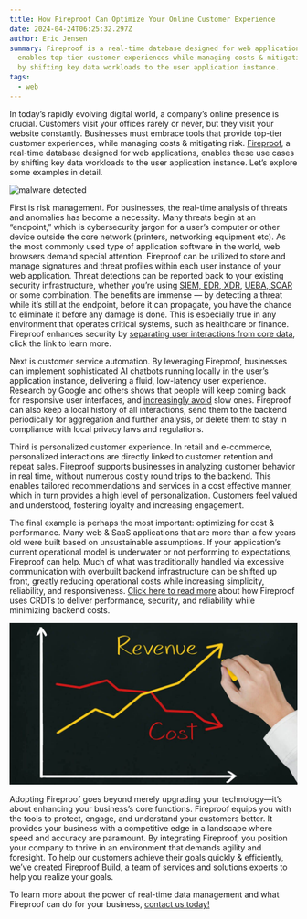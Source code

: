 ```yaml
---
title: How Fireproof Can Optimize Your Online Customer Experience
date: 2024-04-24T06:25:32.297Z
author: Eric Jensen
summary: Fireproof is a real-time database designed for web applications. It
  enables top-tier customer experiences while managing costs & mitigating risk,
  by shifting key data workloads to the user application instance.
tags:
  - web
---
```

In today’s rapidly evolving digital world, a company’s online presence is crucial. Customers visit your offices rarely or never, but they visit your website constantly. Businesses must embrace tools that provide top-tier customer experiences, while managing costs & mitigating risk. [Fireproof](https://use-fireproof.com/), a real-time database designed for web applications, enables these use cases by shifting key data workloads to the user application instance. Let’s explore some examples in detail. 

![malware detected](/static/img/dall·e-2024-04-23-22.25.21-a-digital-artwork-of-a-person-sitting-at-a-table-in-a-comfortable-coffee-shop-hands-typing-on-a-laptop-keyboard.-the-laptop-screen-is-clearly-visible.webp)

First is risk management. For businesses, the real-time analysis of threats and anomalies has become a necessity. Many threats begin at an “endpoint,” which is cybersecurity jargon for a user’s computer or other device outside the core network (printers, networking equipment etc). As the most commonly used type of application software in the world, web browsers demand special attention. Fireproof can be utilized to store and manage signatures and threat profiles within each user instance of your web application. Threat detections can be reported back to your existing security infrastructure, whether you’re using [SIEM, EDR, XDR](https://logrhythm.com/blog/a-guide-to-edr-ndr-xdr-and-siem/), [UEBA, SOAR](https://thisvsthat.io/soar-vs-ueba) or some combination. The benefits are immense — by detecting a threat while it’s still at the endpoint, before it can propagate, you have the chance to eliminate it before any damage is done. This is especially true in any environment that operates critical systems, such as healthcare or finance. Fireproof enhances security by [separating user interactions from core data](https://fireproof.storage/posts/accountability-for-ai-copilots/), click the link to learn more. 

Next is customer service automation. By leveraging Fireproof, businesses can implement sophisticated AI chatbots running locally in the user’s application instance, delivering a fluid, low-latency user experience. Research by Google and others shows that people will keep coming back for responsive user interfaces, and [increasingly avoid](https://research.google/blog/speed-matters/) slow ones. Fireproof can also keep a local history of all interactions, send them to the backend periodically for aggregation and further analysis, or delete them to stay in compliance with local privacy laws and regulations.

Third is personalized customer experience. In retail and e-commerce, personalized interactions are directly linked to customer retention and repeat sales. Fireproof supports businesses in analyzing customer behavior in real time, without numerous costly round trips to the backend. This enables tailored recommendations and services in a cost effective manner, which in turn provides a high level of personalization. Customers feel valued and understood, fostering loyalty and increasing engagement.

The final example is perhaps the most important: optimizing for cost & performance. Many web & SaaS applications that are more than a few years old were built based on unsustainable assumptions. If your application’s current operational model is underwater or not performing to expectations, Fireproof can help. Much of what was traditionally handled via excessive communication with overbuilt backend infrastructure can be shifted up front, greatly reducing operational costs while increasing simplicity, reliability, and responsiveness. [Click here to read more](https://fireproof.storage/posts/why-verifiable-crdts-are-the-future-of-web-data/) about how Fireproof uses CRDTs to deliver performance, security, and reliability while minimizing backend costs. 

![costs down](/static/img/increase-revenue-reduce-costs.jpg)

Adopting Fireproof goes beyond merely upgrading your technology—it’s about enhancing your business’s core functions. Fireproof equips you with the tools to protect, engage, and understand your customers better. It provides your business with a competitive edge in a landscape where speed and accuracy are paramount. By integrating Fireproof, you position your company to thrive in an environment that demands agility and foresight. To help our customers achieve their goals quickly & efficiently, we’ve created Fireproof Build, a team of services and solutions experts to help you realize your goals. 

To learn more about the power of real-time data management and what Fireproof can do for your business, [contact us today!](customer-success@fireproof.storage)